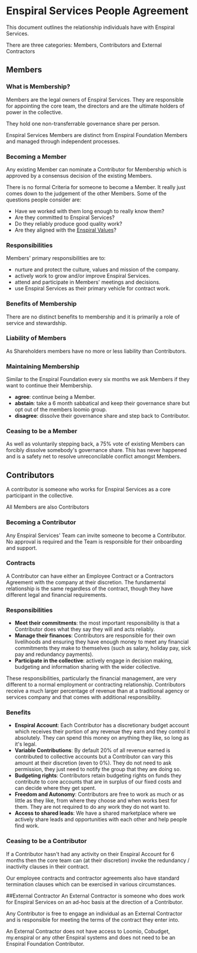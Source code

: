 # Enspiral Services People Agreement

This document outlines the relationship individuals have with Enspiral Services.

There are three categories: Members, Contributors and External Contractors

## Members

### What is Membership?
Members are the legal owners of Enspiral Services. They are responsible for appointing the core team, the directors and are the ultimate holders of power in the collective. 

They hold one non-transferrable governance share per person.

Enspiral Services Members are distinct from Enspiral Foundation Members and managed through independent processes.

### Becoming a Member
Any existing Member can nominate a Contributor for Membership which is approved by a consensus decision of the existing Members.

There is no formal Criteria for someone to become a Member. It really just comes down to the judgement of the other Members. Some of the questions people consider are: 

* Have we worked with them long enough to really know them?
* Are they committed to Enspiral Services?
* Do they reliably produce good quality work?
* Are they aligned with the [Enspiral Values](https://github.com/enspiral/agreements/blob/services-ownership/agreements/vision.md#where-we-are-starting-from---our-core-values)?

### Responsibilities
Members' primary responsibilities are to: 

* nurture and protect the culture, values and mission of the company.
* actively work to grow and/or improve Enspiral Services.
* attend and participate in Members' meetings and decisions.
* use Enspiral Services as their primary vehicle for contract work.

### Benefits of Membership
There are no distinct benefits to membership and it is primarily a role of service and stewardship.

### Liability of Members
As Shareholders members have no more or less liability than Contributors. 

### Maintaining Membership
Similar to the Enspiral Foundation every six months we ask Members if they want to continue their Membership. 

* **agree**: continue being a Member.
* **abstain**: take a 6 month sabbatical and keep their governance share but opt out of the members loomio group.
* **disagree**: dissolve their governance share and step back to Contributor.

### Ceasing to be a Member
As well as voluntarily stepping back, a 75% vote of existing Members can forcibly dissolve somebody's governance share. This has never happened and is a safety net to resolve unreconcilable conflict amongst Members.

## Contributors

A contributor is someone who works for Enspiral Services as a core participant in the collective.

All Members are also Contributors

### Becoming a Contributor
Any Enspiral Services' Team can invite someone to become a Contributor. No approval is required and the Team is responsible for their onboarding and support.

### Contracts
A Contributor can have either an Employee Contract or a Contractors Agreement with the company at their discretion. The fundamental relationship is the same regardless of the contract, though they have different legal and financial requirements.

### Responsibilities

* **Meet their commitments**: the most important responsibility is that a Contributor does what they say they will and acts reliably.
* **Manage their finances**: Contributors are responsible for their own livelihoods and ensuring they have enough money to meet any financial commitments they make to themselves (such as salary, holiday pay, sick pay and redundancy payments). 
* **Participate in the collective**: actively engage in  decision making, budgeting and information sharing with the wider collective.

These responsibilities, particularly the financial management, are very different to a normal employment or contracting relationship. Contributors receive a much larger percentage of revenue than at a traditional agency or services company and that comes with additional responsibility.

### Benefits

* **Enspiral Account**: Each Contributor has a discretionary budget account which receives their portion of any revenue they earn and they control it absolutely. They can spend this money on anything they like, so long as it's legal.
* **Variable Contributions**: By default 20% of all revenue earned is contributed to collective accounts but a Contributor can vary this amount at their discretion (even to 0%). They do not need to ask permission, they just need to notify the group that they are doing so.
* **Budgeting rights**: Contributors retain budgeting rights on funds they contribute to core accounts that are in surplus of our fixed costs and can decide where they get spent.
* **Freedom and Autonomy**: Contributors are free to work as much or as little as they like, from where they choose and when works best for them. They are not required to do any work they do not want to.
* **Access to shared leads**: We have a shared marketplace where we actively share leads and opportunities with each other and help people find work.

### Ceasing to be a Contributor
If a Contributor hasn't had any activity on their Enspiral Account for 6 months then the core team can (at their discretion) invoke the redundancy / inactivity clauses in their contract.

Our employee contracts and contractor agreements also have standard termination clauses which can be exercised in various circumstances.

##External Contractor
An External Contractor is someone who does work for Enspiral Services on an ad-hoc basis at the direction of a Contributor. 

Any Contributor is free to engage an individual as an External Contractor and is responsible for meeting the terms of the contract they enter into. 

An External Contractor does not have access to Loomio, Cobudget, my.enspiral or any other Enspiral systems and does not need to be an Enspiral Foundation Contributor.
